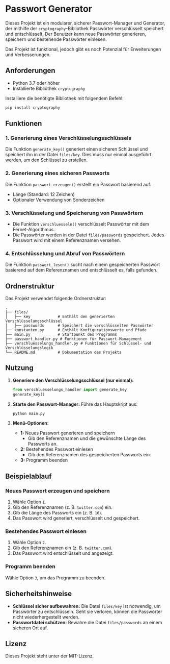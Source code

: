 # Passwort Generator

Dieses Projekt ist ein modularer, sicherer Passwort-Manager und Generator, der mithilfe der `cryptography`-Bibliothek Passwörter verschlüsselt speichert und entschlüsselt. Der Benutzer kann neue Passwörter generieren, speichern und bestehende Passwörter einlesen.

Das Projekt ist funktional, jedoch gibt es noch Potenzial für Erweiterungen und Verbesserungen.

## Anforderungen
- Python 3.7 oder höher
- Installierte Bibliothek `cryptography`

Installiere die benötigte Bibliothek mit folgendem Befehl:
```bash
pip install cryptography
```

## Funktionen
### 1. Generierung eines Verschlüsselungsschlüssels
Die Funktion `generate_key()` generiert einen sicheren Schlüssel und speichert ihn in der Datei `files/key`. Dies muss nur einmal ausgeführt werden, um den Schlüssel zu erstellen.

### 2. Generierung eines sicheren Passworts
Die Funktion `passwort_erzeugen()` erstellt ein Passwort basierend auf:
- Länge (Standard: 12 Zeichen)
- Optionaler Verwendung von Sonderzeichen

### 3. Verschlüsselung und Speicherung von Passwörtern
- Die Funktion `verschluesseln()` verschlüsselt Passwörter mit dem Fernet-Algorithmus.
- Die Passwörter werden in der Datei `files/passwords` gespeichert. Jedes Passwort wird mit einem Referenznamen versehen.

### 4. Entschlüsselung und Abruf von Passwörtern
Die Funktion `passwort_lesen()` sucht nach einem gespeicherten Passwort basierend auf dem Referenznamen und entschlüsselt es, falls gefunden.

## Ordnerstruktur
Das Projekt verwendet folgende Ordnerstruktur:
```
.
├── files/
│   ├── key            # Enthält den generierten Verschlüsselungsschlüssel
│   ├── passwords      # Speichert die verschlüsselten Passwörter
├── konstanten.py      # Enthält Konfigurationswerte und Pfade
├── main.py            # Startpunkt des Programms
├── passwort_handler.py # Funktionen für Passwort-Management
├── verschluesselungs_handler.py # Funktionen für Schlüssel- und Verschlüsselungslogik
└── README.md          # Dokumentation des Projekts
```

## Nutzung
1. **Generiere den Verschlüsselungsschlüssel (nur einmal):**
   ```python
   from verschluesselungs_handler import generate_key
   generate_key()
   ```

2. **Starte den Passwort-Manager:**
   Führe das Hauptskript aus:
   ```bash
   python main.py
   ```

3. **Menü-Optionen:**
   - **1:** Neues Passwort generieren und speichern
     - Gib den Referenznamen und die gewünschte Länge des Passworts an.
   - **2:** Bestehendes Passwort einlesen
     - Gib den Referenznamen des gespeicherten Passworts ein.
   - **3:** Programm beenden

## Beispielablauf
### Neues Passwort erzeugen und speichern
1. Wähle Option `1`.
2. Gib den Referenznamen (z. B. `twitter.com`) ein.
3. Gib die Länge des Passworts ein (z. B. `16`).
4. Das Passwort wird generiert, verschlüsselt und gespeichert.

### Bestehendes Passwort einlesen
1. Wähle Option `2`.
2. Gib den Referenznamen ein (z. B. `twitter.com`).
3. Das Passwort wird entschlüsselt und angezeigt.

### Programm beenden
Wähle Option `3`, um das Programm zu beenden.

## Sicherheitshinweise
- **Schlüssel sicher aufbewahren:** Die Datei `files/key` ist notwendig, um Passwörter zu entschlüsseln. Geht sie verloren, können die Passwörter nicht wiederhergestellt werden.
- **Passwortdatei schützen:** Bewahre die Datei `files/passwords` an einem sicheren Ort auf.

## Lizenz
Dieses Projekt steht unter der MIT-Lizenz.

